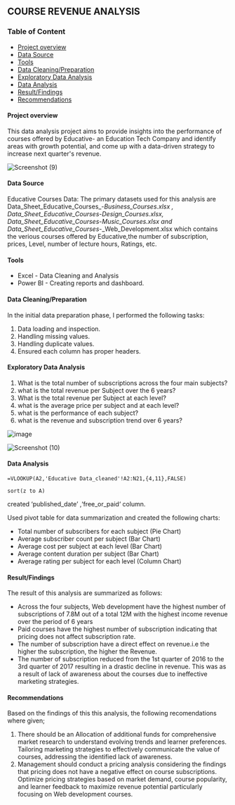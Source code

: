 ## COURSE REVENUE ANALYSIS

### Table of Content
- [Project overview](Project-overview)
- [Data Source](Data-Source)
- [Tools](Tools)
- [Data Cleaning/Preparation](Data-Cleaning/Preparation)
- [Exploratory Data Analysis](Exploratory-Data-Analysis)
- [Data Analysis](Data-Analysis)
- [Result/Findings](Result/Findings)
- [Recommendations](Recommendations)



#### Project overview
This data analysis project aims to provide insights into the performance of courses offered by Educative- an Education Tech Company
and identify areas with growth potential, and come up with a data-driven strategy to increase next quarter's revenue.


![Screenshot (9)](https://github.com/LilyDanso/Revenue-Analysis/assets/157654354/4da5630b-987f-4a61-b980-11b1beb0a4eb)



#### Data Source
Educative Courses Data: The primary datasets used for this analysis are Data_Sheet_Educative_Courses_-_Business_Courses.xlsx , Data_Sheet_Educative_Courses_-_Design_Courses.xlsx, Data_Sheet_Educative_Courses_-_Music_Courses.xlsx and Data_Sheet_Educative_Courses_-_Web_Development.xlsx which contains the verious courses offered by Educative,the number of subscription, prices, Level, number of lecture hours, Ratings, etc.

#### Tools
- Excel  - Data Cleaning and Analysis
- Power BI - Creating reports and dashboard.


#### Data Cleaning/Preparation
  In the initial data preparation phase, I performed the following tasks:
  1. Data loading and inspection.
  2. Handling missing values.
  3. Handling duplicate values.
  4. Ensured each column has proper headers.


#### Exploratory Data Analysis
 1. What is the total number of subscriptions across the four main subjects?
 2. what is the total revenue per Subject over the 6 years?
 3. What is the total revenue per Subject at each level?
 4. what is the average price per subject and at each level?
 5. what is the performance of each subject?
 6. what is the revenue and subscription trend over 6 years?


![image](https://github.com/LilyDanso/Revenue-Analysis/assets/157654354/dd8df25e-9a26-47f1-a47a-fff822d4d09f)


![Screenshot (10)](https://github.com/LilyDanso/Revenue-Analysis/assets/157654354/d51bccd4-19b0-4545-bbb5-910f3a58220f)



#### Data Analysis
``` Excel
=VLOOKUP(A2,'Educative Data_cleaned'!A2:N21,{4,11},FALSE)

sort(z to A)
```
created ‘published_date’ ,‘free_or_paid‘ column.

Used pivot table for data summarization and created the following charts:
- Total number of subscribers for each subject (Pie Chart)
- Average subscriber count per subject (Bar Chart)
- Average cost per subject at each level (Bar Chart)
- Average content duration per subject (Bar Chart)
- Average rating per subject for each level (Column Chart)



#### Result/Findings
The result of this analysis are summarized as follows:
- Across the four subjects, Web development have the highest number of subscriptions of 7.8M out of a total 12M with the highest income revenue over the period of 6 years
- Paid courses have the highest number of subscription indicating that pricing does not affect subscription rate.
- The number of subscription have a direct effect on revenue.i.e the higher the subscription, the higher the Revenue.
- The number of subscription reduced from the 1st quarter of 2016 to the 3rd quarter of 2017 resulting in a drastic decline in revenue. This was as a result of lack of awareness about 
  the courses due to ineffective marketing strategies.



#### Recommendations

Based on the findings of this this analysis, the following recomendations where given;
1. There should be an Allocation of additional funds for comprehensive market research to 
understand evolving trends and learner preferences. Tailoring marketing strategies to 
effectively communicate the value of courses, addressing the identified lack of 
awareness.
2. Management should conduct a pricing analysis considering the findings that pricing does 
not have a negative effect on course subscriptions. Optimize pricing strategies based on 
market demand, course popularity, and learner feedback to maximize revenue potential particularly focusing on Web development courses.


